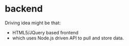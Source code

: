 backend
=======


Driving idea might be that: 
* HTML5/JQuery based frontend 
* which uses Node.js driven API to pull and store data.  
